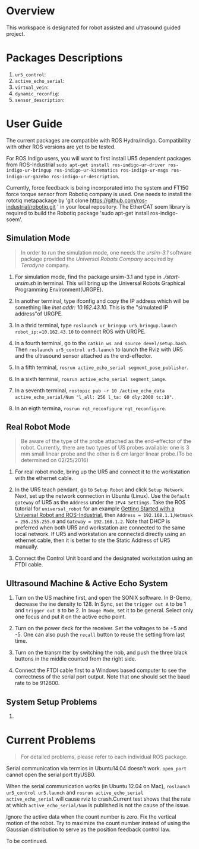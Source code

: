 # Overview
This workspace is designated for robot assisted and ultrasound guided project.

# Packages Descriptions
1. `ur5_control`: 
2. `active_echo_serial`:
3. `virtual_vein`:
4. `dynamic_reconfig`:
5. `sensor_description`:

# User Guide 
The current packages are compatible with ROS Hydro/Indigo. Compatibility with other ROS versions are yet to be tested. 

For ROS Indigo users, you will want to first install UR5 dependent packages from ROS-Industrial `sudo apt-get install ros-indigo-ur-driver ros-indigo-ur-bringup ros-indigo-ur-kinematics ros-indigo-ur-msgs ros-indigo-ur-gazebo ros-indigo-ur-description`.

Currently, force feedback is being incorporated into the system and FT150 force torque sensor from Robotiq company is used. One needs to install the rototiq metapackage by 'git clone https://github.com/ros-industrial/robotiq.git
' in your local repository. The EtherCAT soem library is required to build the Robotiq package 'sudo apt-get install ros-indigo-soem'. 


## Simulation Mode
>In order to run the simulation mode, one needs the *ursim-3.1* software package provided the *Universal Robots Company* acquired by *Teradyne* company. 

1. For simulation mode, find the package ursim-3.1 and type in _./start-ursim.sh_ in terminal. This will bring up the Universal Robots Graphical Programming Environment(URGPE). 

2. In another terminal, type ifconfig and copy the IP address which will be something like _inet addr: 10.162.43.10_. This is the "simulated IP address"of URGPE. 

3. In a thrid terminal, type `roslaunch ur_bringup ur5_bringup.launch robot_ip:=10.162.43.10` to connect ROS with URGPE. 

4. In a fourth terminal, go to the `catkin_ws and source devel/setup.bash`. Then `roslaunch ur5_control ur5.launch` to launch the Rviz with UR5 and the ultrasound sensor attached as the end-effector. 

5. In a fifth terminal, `rosrun active_echo_serial segment_pose_publisher`.

6. In a sixth terminal, `rosrun active_echo_serial segment_iamge`.

7. In a seventh terminal, `rostopic pub -r 10 /active_echo_data active_echo_serial/Num "l_all: 256 l_ta: 60 dly:2000 tc:10"`.

8. In an eigth termina, `rosrun rqt_reconfigure rqt_reconfigure`.    

## Real Robot Mode
>Be aware of the type of the probe attached as the end-effector of the robot. Currently, there are two types of US probes available: one is 3 mm small linear probe and the other is 6 cm larger linear probe.(To be determined on 02/25/2016) 

1. For real robot mode, bring up the UR5 and connect it to the workstation with the ethernet cable. 

2. In the UR5 teach pendant, go to `Setup Robot` and click `Setup Network`. Next, set up the network connection in Ubuntu (Linux). Use the `Default gateway` of UR5 as the `Address` under the `IPv4 Settings`. Take the ROS tutorial for `universal_robot` for an example [Getting Started with a Universal Robot and ROS-Industrial](http://wiki.ros.org/universal_robot/Tutorials/Getting%20Started%20with%20a%20Universal%20Robot%20and%20ROS-Industrial), then `Address = 192.168.1.1`,`Netmask = 255.255.255.0` and `Gateway = 192.168.1.2`. Note that DHCP is preferred when both UR5 and workstation are connected to the same local network. If UR5 and workstation are connected directly using an ethernet cable, then it is better to ste the Static Address of UR5 manually.  

3. Connect the Control Unit board and the designated workstation using an FTDI cable.  

## Ultrasound Machine & Active Echo System

1. Turn on the US machine first, and open the SONIX software. In B-Gemo, decrease the ine density to 128. In Sync, set the `trigger out A` to be 1 and `trigger out B` to be 2. In `Image Mode`, set it to be general. Select only one focus and put it on the active echo point.  

2. Turn on the power deck for the receiver. Set the voltages to be +5 and -5. One can also push the `recall` button to reuse the setting from last time. 

3. Turn on the transmitter by switching the nob, and push the three black buttons in the middle counted from the right side. 

4. Connect the FTDI cable first to a Windows based computer to see the correctness of the serial port output. Note that one should set the baud rate to be 912600. 


## System Setup Problems

1. 

# Current Problems
> For detailed problems, please refer to each individual ROS package. 

Serial communication via termios in Ubuntu14.04 doesn't work. `open_port` cannot open the serial port ttyUSB0. 

When the serial communication works (in Ubuntu 12.04 on Mac), `roslaunch ur5_control ur5.launch` and `rosrun active_echo_serial active_echo_serial` will cause rviz to crash.Current test shows that the rate at which `active_echo_serial/Num` is published is not the cause of the issue.

Ignore the active data when the count number is zero. Fix the vertical motion of the robot. Try to maximize the count number instead of using the Gaussian distribution to serve as the position feedback control law. 

To be continued. 
